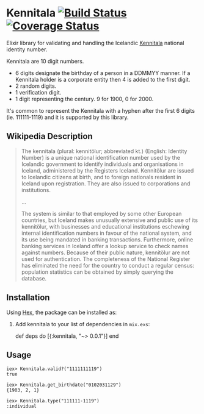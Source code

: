 # Kennitala [![Build Status](https://travis-ci.org/JonGretar/Kennitala.ex.svg?branch=master)](https://travis-ci.org/JonGretar/Kennitala.ex) [![Coverage Status](https://coveralls.io/repos/github/JonGretar/Kennitala.ex/badge.svg?branch=master)](https://coveralls.io/github/JonGretar/Kennitala.ex?branch=master)

Elixir library for validating and handling the Icelandic [Kennitala](https://en.wikipedia.org/wiki/Kennitala) national identity number.

Kennitala are 10 digit numbers.

 * 6 digits designate the birthday of a person in a DDMMYY manner. If a Kennitala holder is a corporate entity
 then 4 is added to the first digit.
 * 2 random digits.
 * 1 verification digit.
 * 1 digit representing the century. 9 for 1900, 0 for 2000.

It's common to represent the Kennitala with a hyphen after the first 6 digits (ie. 111111-1119) and it is supported by this library.


## Wikipedia Description

> The kennitala (plural: kennitölur; abbreviated kt.) (English: Identity Number) is a unique national identification number used by the Icelandic government to identify individuals and organisations in Iceland, administered by the Registers Iceland. Kennitölur are issued to Icelandic citizens at birth, and to foreign nationals resident in Iceland upon registration. They are also issued to corporations and institutions.
>
> ...
>
> The system is similar to that employed by some other European countries, but Iceland makes unusually extensive and public use of its kennitölur, with businesses and educational institutions eschewing internal identification numbers in favour of the national system, and its use being mandated in banking transactions. Furthermore, online banking services in Iceland offer a lookup service to check names against numbers. Because of their public nature, kennitölur are not used for authentication. The completeness of the National Register has eliminated the need for the country to conduct a regular census: population statistics can be obtained by simply querying the database.



## Installation

Using [Hex](https://hex.pm), the package can be installed as:

  1. Add kennitala to your list of dependencies in `mix.exs`:

        def deps do
          [{:kennitala, "~> 0.0.1"}]
        end


## Usage

    iex> Kennitala.valid?("1111111119")
    true

    iex> Kennitala.get_birthdate("0102031129")
    {1903, 2, 1}

    iex> Kennitala.type("111111-1119")
    :individual
